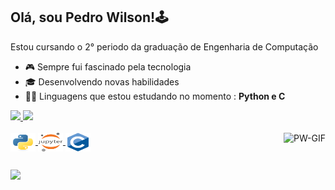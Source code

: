 ## Olá, sou Pedro Wilson!🕹
Estou cursando o 2° periodo da graduação de Engenharia de Computação
- 🎮 Sempre fui fascinado pela tecnologia 
- 🎓 Desenvolvendo novas habilidades 
- 🐱‍👤 Linguagens que estou estudando no momento :  <strong>Python e C</strong> 
<div>
  <a href="https://github.com/pwsousa">
  <img height="180em" src="https://github-readme-stats.vercel.app/api?username=pwsousa&show_icons=true&theme=dracula&include_all_commits=true&count_private=true"/>
  <img height="180em" src="https://github-readme-stats.vercel.app/api/top-langs/?username=pwsousa&layout=compact&langs_count=7&theme=dracula"/>
</div>
<div>
  <div style="display: inline_block"><br>
  <img align="center" alt="PW-Python" height="30" width="40" src="https://github.com/devicons/devicon/blob/master/icons/python/python-original.svg">
  <img align="center" alt="PW-Jupyter" height="30" width="40" src="https://github.com/devicons/devicon/blob/master/icons/jupyter/jupyter-original-wordmark.svg">
  <img align="center" alt="PW-C" height="30" width="40" src="https://github.com/devicons/devicon/blob/master/icons/c/c-original.svg">
  <img align="right" alt="PW-GIF" src="https://i.pinimg.com/originals/32/f9/5a/32f95ae3571e67baea65896e5c2d03a4.gif">
</div>
  
##
  
<div> 
  <a href="https://www.instagram.com/w.pedro/" target="_blank"><img src="https://img.shields.io/badge/-Instagram-%23E4405F?style=for-the-badge&logo=instagram&logoColor=white" target="_blank"></a>
</div>
